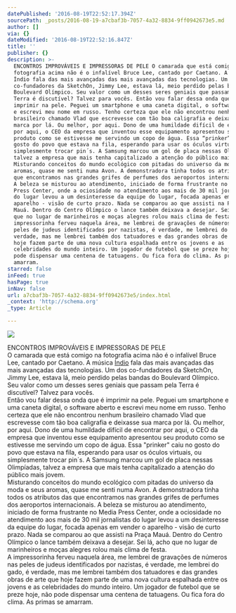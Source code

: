 ```yaml
---
datePublished: '2016-08-19T22:52:17.394Z'
sourcePath: _posts/2016-08-19-a7cbaf3b-7057-4a32-8834-9ff0942673e5.md
author: []
via: {}
dateModified: '2016-08-19T22:52:16.847Z'
title: ''
publisher: {}
description: >-
  ENCONTROS IMPROVÁVEIS E IMPRESSORAS DE PELE O camarada que está comigo na
  fotografia acima não é o infalível Bruce Lee, cantado por Caetano. A música
  Índio fala das mais avançadas das mais avançadas das tecnologias. Um dos
  co-fundadores da SketchOn, Jimmy Lee, estava lá, meio perdido pelas bandas do
  Boulevard Olímpico. Seu valor como um desses seres geniais que passam pela
  Terra é discutível? Talvez para vocês. Então vou falar dessa onda que é
  imprimir na pele. Peguei um smartphone e uma caneta digital, o software aberto
  e escrevi meu nome em russo. Tenho certeza que ele não encontrou nenhum
  brasileiro chamado Vlad que escrevesse com tão boa caligrafia e deixasse sua
  marca por lá. Ou melhor, por aqui. Dono de uma humildade difícil de encontrar
  por aqui, o CEO da empresa que inventou esse equipamento apresentou seu
  produto como se estivesse me servindo um copo de água. Essa “prinker” caiu no
  gosto do povo que estava na fila, esperando para usar os óculos virtuais, ou
  simplesmente trocar pin´s. A Samsung marcou um gol de placa nessas Olimpíadas,
  talvez a empresa que mais tenha capitalizado a atenção do público mais jovem.
  Misturando conceitos do mundo ecológico com pitadas do universo da moda e seus
  aromas, quase me senti numa Avon. A demonstradora tinha todos os atributos das
  que encontramos nas grandes grifes de perfumes dos aeroportos internacionais.
  A beleza se misturou ao atendimento, iniciado de forma frustrante no Media
  Press Center, onde a ociosidade no atendimento aos mais de 30 mil jornalistas
  do lugar levou a um desinteresse da equipe do lugar, focada apenas em vender o
  aparelho - visão de curto prazo. Nada se comparou ao que assisti na Praça
  Mauá. Dentro do Centro Olímpico o lance também deixava a desejar. Sei lá, acho
  que no lugar de marinheiros e moças alegres rolou mais clima de festa. A
  impressorinha ferveu naquela área, me lembrei de gravações de números nas
  peles de judeus identificados por nazistas, é verdade, me lembrei do gado, é
  verdade, mas me lembrei também dos tatuadores e das grandes obras de arte que
  hoje fazem parte de uma nova cultura espalhada entre os jovens e as
  celebridades do mundo inteiro. Um jogador de futebol que se preze hoje, não
  pode dispensar uma centena de tatuagens. Ou fica fora do clima. As primas se
  amarram.
starred: false
inFeed: true
hasPage: true
inNav: false
url: a7cbaf3b-7057-4a32-8834-9ff0942673e5/index.html
_context: 'http://schema.org'
_type: Article

---
```

![](https://the-grid-user-content.s3-us-west-2.amazonaws.com/977c5e03-927d-48df-b491-cf781baca39a.jpg)

ENCONTROS IMPROVÁVEIS E IMPRESSORAS DE PELE  
O camarada que está comigo na fotografia acima não é o infalível Bruce Lee, cantado por Caetano. A música [Índio][0] fala das mais avançadas das mais avançadas das tecnologias. Um dos co-fundadores da SketchOn, Jimmy Lee, estava lá, meio perdido pelas bandas do Boulevard Olímpico. Seu valor como um desses seres geniais que passam pela Terra é discutível? Talvez para vocês.  
Então vou falar dessa onda que é imprimir na pele. Peguei um smartphone e uma caneta digital, o software aberto e escrevi meu nome em russo. Tenho certeza que ele não encontrou nenhum brasileiro chamado Vlad que escrevesse com tão boa caligrafia e deixasse sua marca por lá. Ou melhor, por aqui. Dono de uma humildade difícil de encontrar por aqui, o CEO da empresa que inventou esse equipamento apresentou seu produto como se estivesse me servindo um copo de água. Essa "prinker" caiu no gosto do povo que estava na fila, esperando para usar os óculos virtuais, ou simplesmente trocar pin´s. A Samsung marcou um gol de placa nessas Olimpíadas, talvez a empresa que mais tenha capitalizado a atenção do público mais jovem.  
Misturando conceitos do mundo ecológico com pitadas do universo da moda e seus aromas, quase me senti numa Avon. A demonstradora tinha todos os atributos das que encontramos nas grandes grifes de perfumes dos aeroportos internacionais. A beleza se misturou ao atendimento, iniciado de forma frustrante no Media Press Center, onde a ociosidade no atendimento aos mais de 30 mil jornalistas do lugar levou a um desinteresse da equipe do lugar, focada apenas em vender o aparelho - visão de curto prazo. Nada se comparou ao que assisti na Praça Mauá. Dentro do Centro Olímpico o lance também deixava a desejar. Sei lá, acho que no lugar de marinheiros e moças alegres rolou mais clima de festa.  
A impressorinha ferveu naquela área, me lembrei de gravações de números nas peles de judeus identificados por nazistas, é verdade, me lembrei do gado, é verdade, mas me lembrei também dos tatuadores e das grandes obras de arte que hoje fazem parte de uma nova cultura espalhada entre os jovens e as celebridades do mundo inteiro. Um jogador de futebol que se preze hoje, não pode dispensar uma centena de tatuagens. Ou fica fora do clima. As primas se amarram.

[0]: https://youtu.be/dPdfwzYuOsw